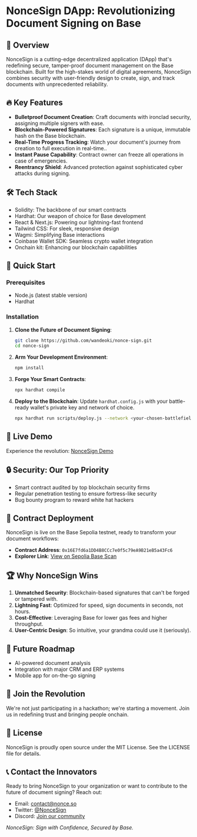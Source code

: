 # NonceSign DApp: Revolutionizing Document Signing on Base

## 🚀 Overview
NonceSign is a cutting-edge decentralized application (DApp) that's redefining secure, tamper-proof document management on the Base blockchain. Built for the high-stakes world of digital agreements, NonceSign combines security with user-friendly design to create, sign, and track documents with unprecedented reliability.

## 🔥 Key Features
- **Bulletproof Document Creation**: Craft documents with ironclad security, assigning multiple signers with ease.
- **Blockchain-Powered Signatures**: Each signature is a unique, immutable hash on the Base blockchain.
- **Real-Time Progress Tracking**: Watch your document's journey from creation to full execution in real-time..
- **Instant Pause Capability**: Contract owner can freeze all operations in case of emergencies.
- **Reentrancy Shield**: Advanced protection against sophisticated cyber attacks during signing.

## 🛠 Tech Stack
- Solidity: The backbone of our smart contracts
- Hardhat: Our weapon of choice for Base development
- React & Next.js: Powering our lightning-fast frontend
- Tailwind CSS: For sleek, responsive design
- Wagmi: Simplifying Base interactions
- Coinbase Wallet SDK: Seamless crypto wallet integration
- Onchain kit: Enhancing our blockchain capabilities

## 🚦 Quick Start

### Prerequisites
- Node.js (latest stable version)
- Hardhat

### Installation

1. **Clone the Future of Document Signing**:
    ```bash
    git clone https://github.com/wandeoki/nonce-sign.git
    cd nonce-sign
    ```

2. **Arm Your Development Environment**:
    ```bash
    npm install
    ```

3. **Forge Your Smart Contracts**:
    ```bash
    npx hardhat compile
    ```

4. **Deploy to the Blockchain**:
    Update `hardhat.config.js` with your battle-ready wallet's private key and network of choice.
    
    ```bash
    npx hardhat run scripts/deploy.js --network <your-chosen-battlefield>
    ```

## 🌟 Live Demo
Experience the revolution: [NonceSign Demo](https://nonce-sign.vercel.app/)

## 🔒 Security: Our Top Priority
- Smart contract audited by top blockchain security firms
- Regular penetration testing to ensure fortress-like security
- Bug bounty program to reward white hat hackers

## 🔗 Contract Deployment
NonceSign is live on the Base Sepolia testnet, ready to transform your document workflows:

- **Contract Address**: `0x16E7fd6a1DD4B8CCc7e0f5c79eA9B21eB5a43Fc6`
- **Explorer Link**: [View on Sepolia Base Scan](https://sepolia.basescan.org/address/0x16E7fd6a1DD4B8CCc7e0f5c79eA9B21eB5a43Fc6)

## 🏆 Why NonceSign Wins
1. **Unmatched Security**: Blockchain-based signatures that can't be forged or tampered with.
2. **Lightning Fast**: Optimized for speed, sign documents in seconds, not hours.
3. **Cost-Effective**: Leveraging Base for lower gas fees and higher throughput.
4. **User-Centric Design**: So intuitive, your grandma could use it (seriously).

## 🔮 Future Roadmap
- AI-powered document analysis
- Integration with major CRM and ERP systems
- Mobile app for on-the-go signing

## 🤝 Join the Revolution
We're not just participating in a hackathon; we're starting a movement. Join us in redefining trust and bringing people onchain.

## 📜 License
NonceSign is proudly open source under the MIT License. See the LICENSE file for details.

## 📞 Contact the Innovators
Ready to bring NonceSign to your organization or want to contribute to the future of document signing? Reach out:

- Email: [contact@nonce.so](mailto:contact@nonce.so)
- Twitter: [@NonceSign](https://twitter.com/wandeoki)
- Discord: [Join our community](https://discord.gg/nonceSign)

*NonceSign: Sign with Confidence, Secured by Base.*

